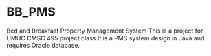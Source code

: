 # BB_PMS
Bed and Breakfast Property Management System
This is a project for UMUC CMSC 495 project class
It is a PMS system design in Java and requires Oracle database.
